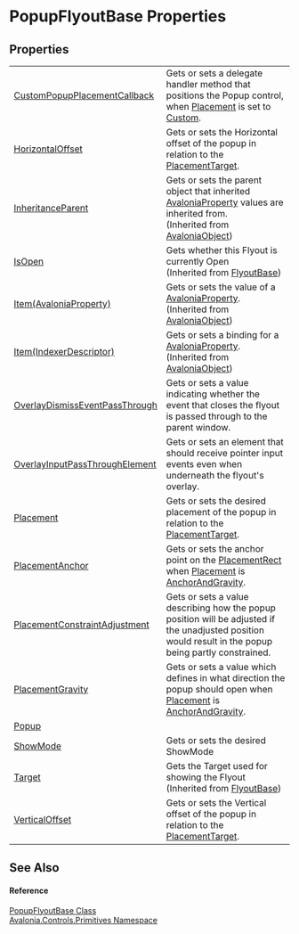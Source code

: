 # PopupFlyoutBase Properties




## Properties
<table>
<tr>
<td><a href="P_Avalonia_Controls_Primitives_PopupFlyoutBase_CustomPopupPlacementCallback">CustomPopupPlacementCallback</a></td>
<td>Gets or sets a delegate handler method that positions the Popup control, when <a href="P_Avalonia_Controls_Primitives_Popup_Placement">Placement</a> is set to <a href="T_Avalonia_Controls_PlacementMode">Custom</a>.</td>
</tr>
<tr>
<td><a href="P_Avalonia_Controls_Primitives_PopupFlyoutBase_HorizontalOffset">HorizontalOffset</a></td>
<td>Gets or sets the Horizontal offset of the popup in relation to the <a href="P_Avalonia_Controls_Primitives_Popup_PlacementTarget">PlacementTarget</a>.</td>
</tr>
<tr>
<td><a href="P_Avalonia_AvaloniaObject_InheritanceParent">InheritanceParent</a></td>
<td>Gets or sets the parent object that inherited <a href="T_Avalonia_AvaloniaProperty">AvaloniaProperty</a> values are inherited from.<br />(Inherited from <a href="T_Avalonia_AvaloniaObject">AvaloniaObject</a>)</td>
</tr>
<tr>
<td><a href="P_Avalonia_Controls_Primitives_FlyoutBase_IsOpen">IsOpen</a></td>
<td>Gets whether this Flyout is currently Open<br />(Inherited from <a href="T_Avalonia_Controls_Primitives_FlyoutBase">FlyoutBase</a>)</td>
</tr>
<tr>
<td><a href="P_Avalonia_AvaloniaObject_Item">Item(AvaloniaProperty)</a></td>
<td>Gets or sets the value of a <a href="T_Avalonia_AvaloniaProperty">AvaloniaProperty</a>.<br />(Inherited from <a href="T_Avalonia_AvaloniaObject">AvaloniaObject</a>)</td>
</tr>
<tr>
<td><a href="P_Avalonia_AvaloniaObject_Item_1">Item(IndexerDescriptor)</a></td>
<td>Gets or sets a binding for a <a href="T_Avalonia_AvaloniaProperty">AvaloniaProperty</a>.<br />(Inherited from <a href="T_Avalonia_AvaloniaObject">AvaloniaObject</a>)</td>
</tr>
<tr>
<td><a href="P_Avalonia_Controls_Primitives_PopupFlyoutBase_OverlayDismissEventPassThrough">OverlayDismissEventPassThrough</a></td>
<td>Gets or sets a value indicating whether the event that closes the flyout is passed through to the parent window.</td>
</tr>
<tr>
<td><a href="P_Avalonia_Controls_Primitives_PopupFlyoutBase_OverlayInputPassThroughElement">OverlayInputPassThroughElement</a></td>
<td>Gets or sets an element that should receive pointer input events even when underneath the flyout's overlay.</td>
</tr>
<tr>
<td><a href="P_Avalonia_Controls_Primitives_PopupFlyoutBase_Placement">Placement</a></td>
<td>Gets or sets the desired placement of the popup in relation to the <a href="P_Avalonia_Controls_Primitives_Popup_PlacementTarget">PlacementTarget</a>.</td>
</tr>
<tr>
<td><a href="P_Avalonia_Controls_Primitives_PopupFlyoutBase_PlacementAnchor">PlacementAnchor</a></td>
<td>Gets or sets the anchor point on the <a href="P_Avalonia_Controls_Primitives_Popup_PlacementRect">PlacementRect</a> when <a href="P_Avalonia_Controls_Primitives_Popup_Placement">Placement</a> is <a href="T_Avalonia_Controls_PlacementMode">AnchorAndGravity</a>.</td>
</tr>
<tr>
<td><a href="P_Avalonia_Controls_Primitives_PopupFlyoutBase_PlacementConstraintAdjustment">PlacementConstraintAdjustment</a></td>
<td>Gets or sets a value describing how the popup position will be adjusted if the unadjusted position would result in the popup being partly constrained.</td>
</tr>
<tr>
<td><a href="P_Avalonia_Controls_Primitives_PopupFlyoutBase_PlacementGravity">PlacementGravity</a></td>
<td>Gets or sets a value which defines in what direction the popup should open when <a href="P_Avalonia_Controls_Primitives_Popup_Placement">Placement</a> is <a href="T_Avalonia_Controls_PlacementMode">AnchorAndGravity</a>.</td>
</tr>
<tr>
<td><a href="P_Avalonia_Controls_Primitives_PopupFlyoutBase_Popup">Popup</a></td>
<td> </td>
</tr>
<tr>
<td><a href="P_Avalonia_Controls_Primitives_PopupFlyoutBase_ShowMode">ShowMode</a></td>
<td>Gets or sets the desired ShowMode</td>
</tr>
<tr>
<td><a href="P_Avalonia_Controls_Primitives_FlyoutBase_Target">Target</a></td>
<td>Gets the Target used for showing the Flyout<br />(Inherited from <a href="T_Avalonia_Controls_Primitives_FlyoutBase">FlyoutBase</a>)</td>
</tr>
<tr>
<td><a href="P_Avalonia_Controls_Primitives_PopupFlyoutBase_VerticalOffset">VerticalOffset</a></td>
<td>Gets or sets the Vertical offset of the popup in relation to the <a href="P_Avalonia_Controls_Primitives_Popup_PlacementTarget">PlacementTarget</a>.</td>
</tr>
</table>

## See Also


#### Reference
<a href="T_Avalonia_Controls_Primitives_PopupFlyoutBase">PopupFlyoutBase Class</a>  
<a href="N_Avalonia_Controls_Primitives">Avalonia.Controls.Primitives Namespace</a>  
